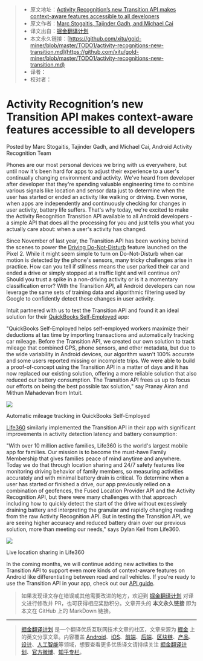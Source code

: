 > * 原文地址：[Activity Recognition’s new Transition API makes context-aware features accessible to all developers](https://android-developers.googleblog.com/2018/03/activity-recognitions-new-transition.html)
> * 原文作者：[Marc Stogaitis, Tajinder Gadh, and Michael Cai](https://android-developers.googleblog.com)
> * 译文出自：[掘金翻译计划](https://github.com/xitu/gold-miner)
> * 本文永久链接：[https://github.com/xitu/gold-miner/blob/master/TODO1/activity-recognitions-new-transition.md](https://github.com/xitu/gold-miner/blob/master/TODO1/activity-recognitions-new-transition.md)
> * 译者：
> * 校对者：

# Activity Recognition’s new Transition API makes context-aware features accessible to all developers

Posted by Marc Stogaitis, Tajinder Gadh, and Michael Cai, Android Activity Recognition Team

Phones are our most personal devices we bring with us everywhere, but until now it's been hard for apps to adjust their experience to a user's continually changing environment and activity. We've heard from developer after developer that they're spending valuable engineering time to combine various signals like location and sensor data just to determine when the user has started or ended an activity like walking or driving. Even worse, when apps are independently and continuously checking for changes in user activity, battery life suffers. That's why today, we're excited to make the Activity Recognition Transition API available to all Android developers - a simple API that does all the processing for you and just tells you what you actually care about: when a user's activity has changed.

Since November of last year, the Transition API has been working behind the scenes to power the [Driving Do-Not-Disturb](https://android-developers.googleblog.com/2017/11/making-pixel-better-for-drivers.html) feature launched on the Pixel 2. While it might seem simple to turn on Do-Not-Disturb when car motion is detected by the phone's sensors, many tricky challenges arise in practice. How can you tell if stillness means the user parked their car and ended a drive or simply stopped at a traffic light and will continue on? Should you trust a spike in a non-driving activity or is it a momentary classification error? With the Transition API, all Android developers can now leverage the same sets of training data and algorithmic filtering used by Google to confidently detect these changes in user activity.

Intuit partnered with us to test the Transition API and found it an ideal solution for their [QuickBooks Self-Employed](https://play.google.com/store/apps/details?id=com.intuit.qbse) app:

"QuickBooks Self-Employed helps self-employed workers maximize their deductions at tax time by importing transactions and automatically tracking car mileage. Before the Transition API, we created our own solution to track mileage that combined GPS, phone sensors, and other metadata, but due to the wide variability in Android devices, our algorithm wasn't 100% accurate and some users reported missing or incomplete trips. We were able to build a proof-of-concept using the Transition API in a matter of days and it has now replaced our existing solution, offering a more reliable solution that also reduced our battery consumption. The Transition API frees us up to focus our efforts on being the best possible tax solution," say Pranay Airan and Mithun Mahadevan from Intuit.

[![](https://2.bp.blogspot.com/-xjpu46Q1QlM/WrALrluMqRI/AAAAAAAAFJc/G0jP4_1B5TgBGCioG5vyIFkCrSl1zD1WwCLcBGAs/s1600/image1.png)](https://2.bp.blogspot.com/-xjpu46Q1QlM/WrALrluMqRI/AAAAAAAAFJc/G0jP4_1B5TgBGCioG5vyIFkCrSl1zD1WwCLcBGAs/s1600/image1.png)

Automatic mileage tracking in QuickBooks Self-Employed

[Life360](https://play.google.com/store/apps/details?id=com.life360.android.safetymapd) similarly implemented the Transition API in their app with significant improvements in activity detection latency and battery consumption:

"With over 10 million active families, Life360 is the world's largest mobile app for families. Our mission is to become the must-have Family Membership that gives families peace of mind anytime and anywhere. Today we do that through location sharing and 24/7 safety features like monitoring driving behavior of family members, so measuring activities accurately and with minimal battery drain is critical. To determine when a user has started or finished a drive, our app previously relied on a combination of geofences, the Fused Location Provider API and the Activity Recognition API, but there were many challenges with that approach including how to quickly detect the start of the drive without excessively draining battery and interpreting the granular and rapidly changing reading from the raw Activity Recognition API. But in testing the Transition API, we are seeing higher accuracy and reduced battery drain over our previous solution, more than meeting our needs," says Dylan Keil from Life360.

[![](https://3.bp.blogspot.com/-jDgcFj0bhIE/WrAL4t8LU6I/AAAAAAAAFJg/07cgXSIDGKoUO5RyY24JV7m0Wjce9XtcACLcBGAs/s1600/image2.png)](https://3.bp.blogspot.com/-jDgcFj0bhIE/WrAL4t8LU6I/AAAAAAAAFJg/07cgXSIDGKoUO5RyY24JV7m0Wjce9XtcACLcBGAs/s1600/image2.png)

Live location sharing in Life360

In the coming months, we will continue adding new activities to the Transition API to support even more kinds of context-aware features on Android like differentiating between road and rail vehicles. If you're ready to use the Transition API in your app, check out our [API guide](https://developer.android.com/guide/topics/location/transitions.html).

> 如果发现译文存在错误或其他需要改进的地方，欢迎到 [掘金翻译计划](https://github.com/xitu/gold-miner) 对译文进行修改并 PR，也可获得相应奖励积分。文章开头的 **本文永久链接** 即为本文在 GitHub 上的 MarkDown 链接。


---

> [掘金翻译计划](https://github.com/xitu/gold-miner) 是一个翻译优质互联网技术文章的社区，文章来源为 [掘金](https://juejin.im) 上的英文分享文章。内容覆盖 [Android](https://github.com/xitu/gold-miner#android)、[iOS](https://github.com/xitu/gold-miner#ios)、[前端](https://github.com/xitu/gold-miner#前端)、[后端](https://github.com/xitu/gold-miner#后端)、[区块链](https://github.com/xitu/gold-miner#区块链)、[产品](https://github.com/xitu/gold-miner#产品)、[设计](https://github.com/xitu/gold-miner#设计)、[人工智能](https://github.com/xitu/gold-miner#人工智能)等领域，想要查看更多优质译文请持续关注 [掘金翻译计划](https://github.com/xitu/gold-miner)、[官方微博](http://weibo.com/juejinfanyi)、[知乎专栏](https://zhuanlan.zhihu.com/juejinfanyi)。

